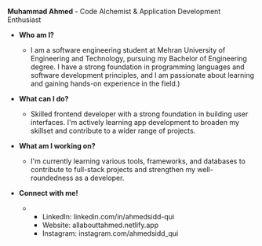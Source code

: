 **Muhammad Ahmed** - Code Alchemist & Application Development Enthusiast


* **Who am I?**

  - I am a software engineering student at Mehran University of Engineering and Technology, pursuing my Bachelor of Engineering degree. I have a strong foundation in programming languages and software development principles, and I am passionate about learning and gaining hands-on experience in the field.) 

* **What can I do?**

  - Skilled frontend developer with a strong foundation in building user interfaces. I'm actively learning app development to broaden my skillset and contribute to a wider range of projects.

* **What am I working on?**

  - I'm currently learning various tools, frameworks, and databases to contribute to full-stack projects and strengthen my well-roundedness as a developer.

* **Connect with me!**

  - * LinkedIn: linkedin.com/in/ahmedsidd-qui
    * Website: allabouttahmed.netlify.app
    * Instagram: instagram.com/ahmedsidd_qui
